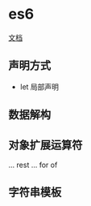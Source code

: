 # es6

[文档](http://es6.ruanyifeng.com/#docs/intro)

## 声明方式

- let 局部声明


## 数据解构

## 对象扩展运算符
...
rest ...
for of

## 字符串模板
